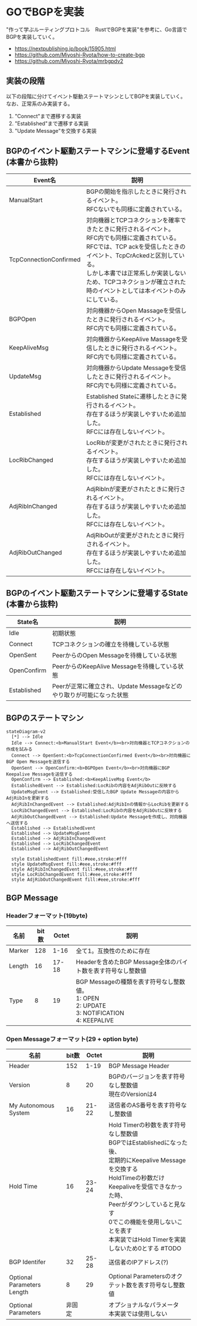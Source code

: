 # GOでBGPを実装
"作って学ぶルーティングプロトコル　RustでBGPを実装"を参考に、Go言語でBGPを実装していく。
- https://nextpublishing.jp/book/15905.html
- https://github.com/Miyoshi-Ryota/how-to-create-bgp
- https://github.com/Miyoshi-Ryota/mrbgpdv2

## 実装の段階
以下の段階に分けてイベント駆動ステートマシンとしてBGPを実装していく。
なお、正常系のみ実装する。
1. "Connect"まで遷移する実装
2. "Established"まで遷移する実装
3. "Update Message"を交換する実装

## BGPのイベント駆動ステートマシンに登場するEvent   (本書から抜粋)
|Event名|説明|
|---|---|
|ManualStart|BGPの開始を指示したときに発行されるイベント。<br>RFCないでも同様に定義されている。|
|TcpConnectionConfirmed|対向機器とTCPコネクションを確率できたときに発行されるイベント。<br>RFC内でも同様に定義されている。<br>RFCでは、TCP ackを受信したときのイベント、TcpCrAckedと区別している。<br>しかし本書では正常系しか実装しないため、TCPコネクションが確立された時のイベントとしては本イベントのみにしている。|
|BGPOpen|対向機器からOpen Massageを受信したときに発行されるイベント。<br>RFC内でも同様に定義されている。|
|KeepAliveMsg|対向機器からKeepAlive Massageを受信したときに発行されるイベント。<br>RFC内でも同様に定義されている。|
|UpdateMsg|対向機器からUpdate Messageを受信したときに発行されるイベント。<br>RFC内でも同様に定義されている。|
|Established|Established Stateに遷移したときに発行されるイベント。<br>存在するほうが実装しやすいため追加した。<br>RFCには存在しないイベント。|
|LocRibChanged|LocRibが変更がされたときに発行されるイベント。<br>存在するほうが実装しやすいため追加した。<br>RFCには存在しないイベント。|
|AdjRibInChanged|AdjRibInが変更がされたときに発行されるイベント。<br>存在するほうが実装しやすいため追加した。<br>RFCには存在しないイベント。|
|AdjRibOutChanged|AdjRibOutが変更がされたときに発行されるイベント。<br>存在するほうが実装しやすいため追加した。<br>RFCには存在しないイベント。|

## BGPのイベント駆動ステートマシンに登場するState   (本書から抜粋)
|State名|説明|
|---|---|
|Idle|初期状態|
|Connect|TCPコネクションの確立を待機している状態|
|OpenSent|PeerからのOpen Messageを待機している状態|
|OpenConfirm|PeerからのKeepAlive Messageを待機している状態|
|Established|Peerが正常に確立され、Update Messageなどのやり取りが可能になった状態|

## BGPのステートマシン
```mermaid
stateDiagram-v2
  [*] --> Idle
  Idle --> Connect:<b>ManualStart Event</b><br>対向機器とTCPコネクションの作成を試みる
  Connect --> OpenSent:<b>TcpConnectionConfirmed Event</b><br>対向機器にBGP Open Messageを送信する
  OpenSent --> OpenConfirm:<b>BGPOpen Event</b><br>対向機器にBGP Keepalive Messageを送信する
  OpenConfirm --> Established:<b>KeepAliveMsg Event</b>
  EstablishedEvent --> Established:LocRibの内容をAdjRibOutに反映する
  UpdateMsgEvent --> Established:受信したBGP Update Messageの内容から AdjRibInを更新する
  AdjRibInChangedEvent --> Established:AdjRibInの情報からLocRibを更新する
  LocRibChangedEvent --> Established:LocRibの内容をAdjRibOutに反映する
  AdjRibOutChangedEvent --> Established:Update Messageを作成し、対向機器へ送信する
  Established --> EstablishedEvent
  Established --> UpdateMsgEvent
  Established --> AdjRibInChangedEvent
  Established --> LocRibChangedEvent
  Established --> AdjRibOutChangedEvent

  style EstablishedEvent fill:#eee,stroke:#fff
  style UpdateMsgEvent fill:#eee,stroke:#fff
  style AdjRibInChangedEvent fill:#eee,stroke:#fff
  style LocRibChangedEvent fill:#eee,stroke:#fff
  style AdjRibOutChangedEvent fill:#eee,stroke:#fff
  ```

## BGP Message
### Headerフォーマット(19byte)
|名前|bit数|Octet|説明|
|---|---|---|---|
|Marker|128|1-16|全て1。互換性のために存在|
|Length|16|17-18|Headerを含めたBGP Message全体のバイト数を表す符号なし整数値|
|Type|8|19|BGP Messageの種類を表す符号なし整数値。<br>1: OPEN<br>2: UPDATE<br>3: NOTIFICATION<br>4: KEEPALIVE|

### Open Messageフォーマット(29 + option byte)
|名前|bit数|Octet|説明|
|---|---|---|---|
|Header|152|1-19|BGP Message Header|
|Version|8|20|BGPのバージョンを表す符号なし整数値<br>現在のVersionは4|
|My Autonomous System|16|21-22|送信者のAS番号を表す符号なし整数値|
|Hold Time|16|23-24|Hold Timerの秒数を表す符号なし整数値<br>BGPではEstablishedになった後、<br>定期的にKeepalive Messageを交換する<br>HoldTimeの秒数だけKeepaliveを受信できなかった時、<br>Peerがダウンしていると見なす<br>0でこの機能を使用しないことを表す<br>本実装ではHold Timerを実装しないため0とする #TODO|
|BGP Identifer|32|25-28|送信者のIPアドレス(?)|
|Optional Parameters Length|8|29|Optional Parametersのオクテット数を表す符号なし整数値|
|Optional Parameters|非固定||オプショナルなパラメータ<br>本実装では使用しない|